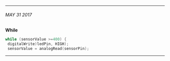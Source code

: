 ___
###### MAY 31 2017 
**While** 
```c++
while (sensorValue >=400) {
 digitalWrite)ledPin, HIGH);
 sensorValue = analogRead(sensorPin);
```


___


